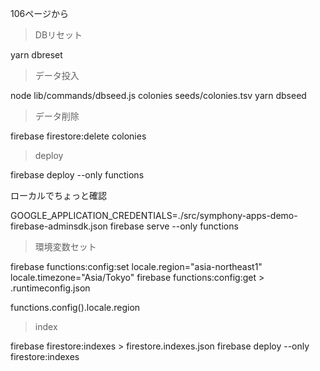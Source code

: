 106ページから

> DBリセット

yarn dbreset

> データ投入

node lib/commands/dbseed.js colonies seeds/colonies.tsv
yarn dbseed


> データ削除

firebase firestore:delete colonies


> deploy

firebase deploy --only functions

ローカルでちょっと確認

GOOGLE_APPLICATION_CREDENTIALS=./src/symphony-apps-demo-firebase-adminsdk.json firebase serve --only functions

> 環境変数セット

firebase functions:config:set locale.region="asia-northeast1" locale.timezone="Asia/Tokyo"
firebase functions:config:get > .runtimeconfig.json

functions.config().locale.region

> index

firebase firestore:indexes > firestore.indexes.json
firebase deploy --only firestore:indexes

